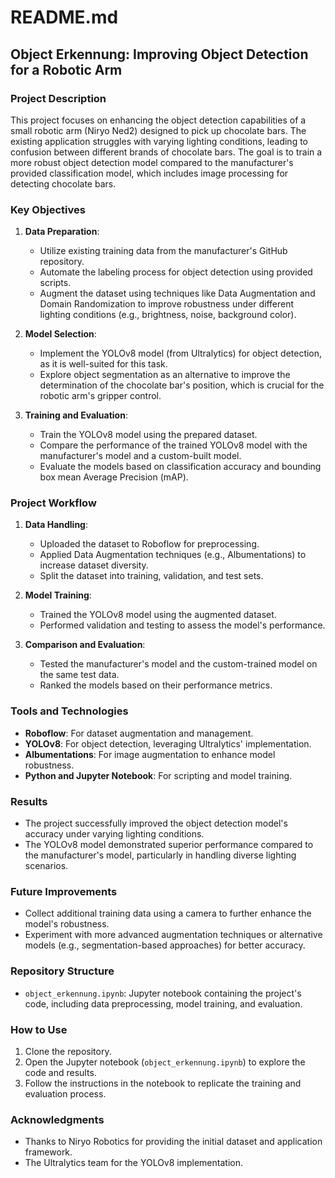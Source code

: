 # README.md

## Object Erkennung: Improving Object Detection for a Robotic Arm

### Project Description

This project focuses on enhancing the object detection capabilities of a small robotic arm (Niryo Ned2) designed to pick up chocolate bars. The existing application struggles with varying lighting conditions, leading to confusion between different brands of chocolate bars. The goal is to train a more robust object detection model compared to the manufacturer's provided classification model, which includes image processing for detecting chocolate bars.

### Key Objectives

1. **Data Preparation**:

   - Utilize existing training data from the manufacturer's GitHub repository.
   - Automate the labeling process for object detection using provided scripts.
   - Augment the dataset using techniques like Data Augmentation and Domain Randomization to improve robustness under different lighting conditions (e.g., brightness, noise, background color).

2. **Model Selection**:

   - Implement the YOLOv8 model (from Ultralytics) for object detection, as it is well-suited for this task.
   - Explore object segmentation as an alternative to improve the determination of the chocolate bar's position, which is crucial for the robotic arm's gripper control.

3. **Training and Evaluation**:
   - Train the YOLOv8 model using the prepared dataset.
   - Compare the performance of the trained YOLOv8 model with the manufacturer's model and a custom-built model.
   - Evaluate the models based on classification accuracy and bounding box mean Average Precision (mAP).

### Project Workflow

1. **Data Handling**:

   - Uploaded the dataset to Roboflow for preprocessing.
   - Applied Data Augmentation techniques (e.g., Albumentations) to increase dataset diversity.
   - Split the dataset into training, validation, and test sets.

2. **Model Training**:

   - Trained the YOLOv8 model using the augmented dataset.
   - Performed validation and testing to assess the model's performance.

3. **Comparison and Evaluation**:
   - Tested the manufacturer's model and the custom-trained model on the same test data.
   - Ranked the models based on their performance metrics.

### Tools and Technologies

- **Roboflow**: For dataset augmentation and management.
- **YOLOv8**: For object detection, leveraging Ultralytics' implementation.
- **Albumentations**: For image augmentation to enhance model robustness.
- **Python and Jupyter Notebook**: For scripting and model training.

### Results

- The project successfully improved the object detection model's accuracy under varying lighting conditions.
- The YOLOv8 model demonstrated superior performance compared to the manufacturer's model, particularly in handling diverse lighting scenarios.

### Future Improvements

- Collect additional training data using a camera to further enhance the model's robustness.
- Experiment with more advanced augmentation techniques or alternative models (e.g., segmentation-based approaches) for better accuracy.

### Repository Structure

- `object_erkennung.ipynb`: Jupyter notebook containing the project's code, including data preprocessing, model training, and evaluation.

### How to Use

1. Clone the repository.
2. Open the Jupyter notebook (`object_erkennung.ipynb`) to explore the code and results.
3. Follow the instructions in the notebook to replicate the training and evaluation process.

### Acknowledgments

- Thanks to Niryo Robotics for providing the initial dataset and application framework.
- The Ultralytics team for the YOLOv8 implementation.
